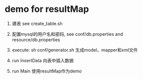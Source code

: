 # demo for resultMap

1. 建表 see create_table.sh  


2. 配置mysql的用户名和密码, see conf/db.properties and resource/db.properties  


3. execute: sh conf/generator.sh 生成model，mapper和xml文件   
 

4. run InsertData  向表中插入数据  


5. run Main  使用resultMap作为demo  
